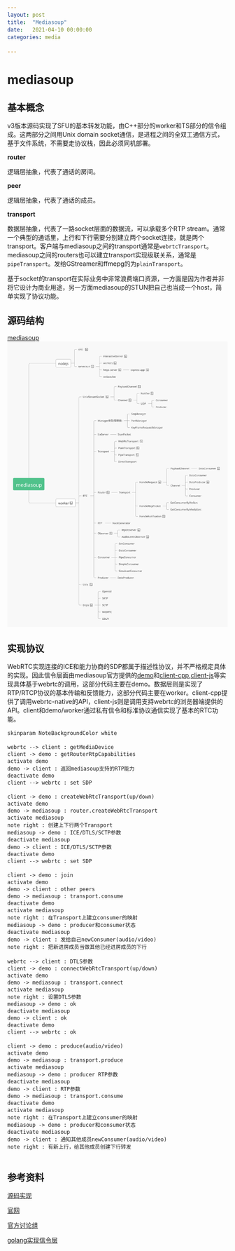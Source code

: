 ```yaml
---
layout: post
title:  "Mediasoup"
date:   2021-04-10 00:00:00
categories: media

---
```


# mediasoup


## 基本概念

v3版本源码实现了SFU的基本转发功能，由C++部分的worker和TS部分的信令组成。这两部分之间用Unix domain socket通信，是进程之间的全双工通信方式，基于文件系统，不需要走协议栈，因此必须同机部署。

**router**

逻辑层抽象，代表了通话的房间。

**peer**

逻辑层抽象，代表了通话的成员。

**transport**

数据层抽象，代表了一路socket层面的数据流，可以承载多个RTP stream。通常一个典型的通话里，上行和下行需要分别建立两个socket连接，就是两个transport。客户端与mediasoup之间的transport通常是`webrtcTransport`。mediasoup之间的routers也可以建立transport实现级联关系，通常是`pipeTransport`。发给GStreamer和ffmepg的为`plainTransport`。

基于socket的transport在实际业务中非常浪费端口资源，一方面是因为作者并非将它设计为商业用途，另一方面mediasoup的STUN把自己也当成一个host，简单实现了协议功能。

## 源码结构

[mediasoup](/images/svg/mediasoup.svg)
<img src="/images/svg/mediasoup.svg">


## 实现协议

WebRTC实现连接的ICE和能力协商的SDP都属于描述性协议，并不严格规定具体的实现。因此信令层面由mediasoup官方提供的[demo](https://github.com/versatica/mediasoup-demo)和[client-cpp](https://github.com/versatica/libmediasoupclient),[client-js](https://github.com/versatica/mediasoup-client)等实现具体基于webrtc的调用，这部分代码主要在demo。数据层则是实现了RTP/RTCP协议的基本传输和反馈能力，这部分代码主要在worker。client-cpp提供了调用webrtc-native的API，client-js则是调用支持webrtc的浏览器端提供的API。client和demo/worker通过私有信令和标准协议通信实现了基本的RTC功能。



``` plantuml
skinparam NoteBackgroundColor white

webrtc --> client : getMediaDevice 
client -> demo : getRouterRtpCapabilities
activate demo
demo -> client : 返回mediasoup支持的RTP能力
deactivate demo
client --> webrtc : set SDP

client -> demo : createWebRtcTransport(up/down)
activate demo
demo -> mediasoup : router.createWebRtcTransport
activate mediasoup
note right : 创建上下行两个Transport
mediasoup -> demo : ICE/DTLS/SCTP参数
deactivate mediasoup
demo -> client : ICE/DTLS/SCTP参数
deactivate demo
client --> webrtc : set SDP

client -> demo : join
activate demo
demo -> client : other peers
demo -> mediasoup : transport.consume
deactivate demo
activate mediasoup
note right : 在Transport上建立consumer的映射
mediasoup -> demo : producer和consumer状态
deactivate mediasoup
demo -> client : 发给自己newConsumer(audio/video)
note right : 把新进房成员当做其他已经进房成员的下行

webrtc --> client : DTLS参数
client -> demo : connectWebRtcTransport(up/down)
activate demo
demo -> mediasoup : transport.connect
activate mediasoup
note right : 设置DTLS参数
mediasoup -> demo : ok
deactivate mediasoup
demo -> client : ok
deactivate demo
client --> webrtc : ok

client -> demo : produce(audio/video)
activate demo
demo -> mediasoup : transport.produce
activate mediasoup
mediasoup -> demo : producer RTP参数
deactivate mediasoup
demo -> client : RTP参数
demo -> mediasoup : transport.consume
deactivate demo
activate mediasoup
note right : 在Transport上建立consumer的映射
mediasoup -> demo : producer和consumer状态
deactivate mediasoup
demo -> client : 通知其他成员newConsumer(audio/video)
note right : 有新上行，给其他成员创建下行转发


```


## 参考资料

[源码实现](https://github.com/versatica/mediasoup)

[官网](https://mediasoup.org/)

[官方讨论组](https://mediasoup.discourse.group/)

[golang实现信令层](https://github.com/jiyeyuran/mediasoup-go)

